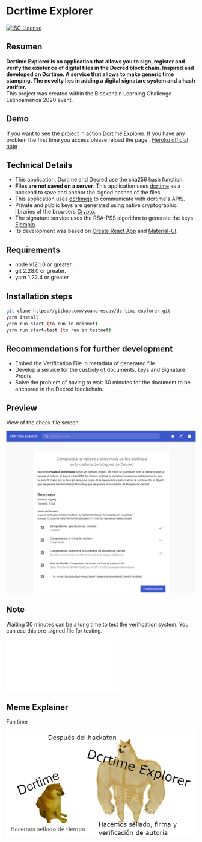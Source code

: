 Dcrtime Explorer
==========

[![ISC License](https://img.shields.io/badge/license-ISC-blue.svg)](http://copyfree.org)

## Resumen

**Dcrtime Explorer is an application that allows you to sign, register and verify the existence of digital files in the Decred block chain. Inspired and developed on Dcrtime. A service that allows to make generic time stamping. The novelty lies in adding a digital signature system and a hash verifier.**  
This project was created within the Blockchain Learning Challenge Latinoamerica 2020 event.

## Demo

If you want to see the project in action [Dcrtime Explorer](https://dcrtime-explorer.herokuapp.com/).
If you have any problem the first time you access please reload the page . [Heroku official note](https://devcenter.heroku.com/articles/dynos#dyno-sleeping)

## Technical Details

- This application, Dcrtime and Decred use the sha256 hash function.
- **Files are not saved on a server**. This application uses 
[dcrtime](https://github.com/decred/dcrtime) as a backend to save and anchor the signed hashes of the files.
- This application uses [dcrtimejs](https://github.com/tiagoalvesdulce/dcrtimejs) to communicate with dcrtime's APIS.
- Private and public keys are generated using native cryptographic libraries of the browsers [Crypto](https://developer.mozilla.org/es/docs/Web/API/Crypto).
- The signature service uses the RSA-PSS algorithm to generate the keys [Ejemplo](https://github.com/diafygi/webcrypto-examples#rsa-pss).
- Its development was based on [Create React App](https://github.com/facebook/create-react-app) and [Material-UI](https://material-ui.com/).

## Requirements

- node v12.1.0 or greater.
- git 2.28.0 or greater.
- yarn 1.22.4 or greater
## Installation steps
```bash
git clone https://github.com/yoandresaav/dcrtime-explorer.git
yarn install
yarn run start (to run in mainnet)
yarn run start-test (to run in testnet)
```
## Recommendations for further development

- Embed the Verification File in metadata of generated file.
- Develop a service for the custody of documents, keys and Signature Proofs.
- Solve the problem of having to wait 30 minutes for the document to be anchored in the Decred blockchain.

## Preview

View of the check file screen.

![](/preview.png)

## Note

Waiting 30 minutes can be a long time to test the verification system. You can use this pre-signed file for testing. ![Verify File](/Firmed-0.jpeg.json)

## Meme Explainer

Fun time

![](/meme-dcrtime-explorer.png)